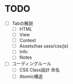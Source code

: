 <!-- TODO: FIXME -->
# TODO

* [ ] Tabの解説
  * [ ] HTML
  * [ ] View
  * [ ] Context
  * [ ] Assets\(has sass/css/js\)
  * [ ] Info
  * [ ] Notes

* [ ] コーディングルール
  * [ ] CSS Class設計 命名
  * [ ] Atomic構造
